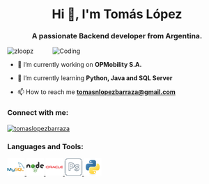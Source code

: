 <h1 align="center">Hi 👋, I'm Tomás López</h1>
<h3 align="center">A passionate Backend developer from Argentina.</h3>
<img align="right" alt="Coding" width="400" src="https://media.indiedb.com/images/articles/1/194/193883/auto/8SrDsGf.gif">

<p align="left"> <img src="https://komarev.com/ghpvc/?username=zloopz&label=Profile%20views&color=0e75b6&style=flat" alt="zloopz" /> </p>

- 🔭 I’m currently working on **OPMobility S.A.**

- 🌱 I’m currently learning **Python, Java and SQL Server**

- 📫 How to reach me **tomasnlopezbarraza@gmail.com**

<h3 align="left">Connect with me:</h3>
<p align="left">
<a href="https://linkedin.com/in/tomaslopezbarraza" target="blank"><img align="center" src="https://raw.githubusercontent.com/rahuldkjain/github-profile-readme-generator/master/src/images/icons/Social/linked-in-alt.svg" alt="tomaslopezbarraza" height="30" width="40" /></a>
</p>

<h3 align="left">Languages and Tools:</h3>
<p align="left"> <a href="https://www.mysql.com/" target="_blank" rel="noreferrer"> <img src="https://raw.githubusercontent.com/devicons/devicon/master/icons/mysql/mysql-original-wordmark.svg" alt="mysql" width="40" height="40"/> </a> <a href="https://nodejs.org" target="_blank" rel="noreferrer"> <img src="https://raw.githubusercontent.com/devicons/devicon/master/icons/nodejs/nodejs-original-wordmark.svg" alt="nodejs" width="40" height="40"/> </a> <a href="https://www.oracle.com/" target="_blank" rel="noreferrer"> <img src="https://raw.githubusercontent.com/devicons/devicon/master/icons/oracle/oracle-original.svg" alt="oracle" width="40" height="40"/> </a> <a href="https://www.photoshop.com/en" target="_blank" rel="noreferrer"> <img src="https://raw.githubusercontent.com/devicons/devicon/master/icons/photoshop/photoshop-line.svg" alt="photoshop" width="40" height="40"/> </a> <a href="https://www.python.org" target="_blank" rel="noreferrer"> <img src="https://raw.githubusercontent.com/devicons/devicon/master/icons/python/python-original.svg" alt="python" width="40" height="40"/> </a> </p>
